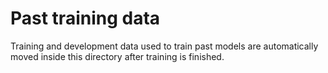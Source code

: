 # Past training data
Training and development data used to train past models are automatically moved inside this directory after training is finished.